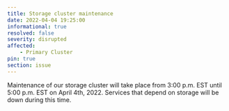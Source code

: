 ```yaml
---
title: Storage cluster maintenance 
date: 2022-04-04 19:25:00
informational: true
resolved: false
severity: disrupted
affected:
    - Primary Cluster
pin: true 
section: issue
---
```


Maintenance of our storage cluster will take place from 3:00 p.m. EST until 5:00 p.m. EST on April 4th, 2022. Services that depend on storage will be down during this time.
